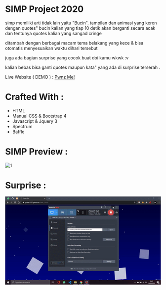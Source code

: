 # SIMP Project 2020

simp memiliki arti tidak lain yaitu "Bucin". tampilan dan animasi yang keren dengan quotes" bucin kalian yang tiap 10 detik akan berganti secara acak dan tentunya quotes kalian yang sangad cringe

ditambah dengan berbagai macam tema belakang yang kece & bisa otomatis menyesuaikan waktu dihari tersebut

juga ada bagian surprise yang cocok buat doi kamu wkwk :v

kalian bebas bisa ganti quotes maupun kata" yang ada di surprise terserah .

Live Website ( DEMO ) : [Pwnz Me!](https://yudas1337.github.io/SIMP_2020/)

# Crafted With :
<ul>
<li>HTML</li>
<li>Manual CSS & Bootstrap 4</li>
<li>Javascript & Jquery 3</li>
<li>Spectrum</li>
<li>Baffle</li>
</ul>

# SIMP Preview :
![1](demo.gif)

# Surprise : 
![1](surprise.gif)
